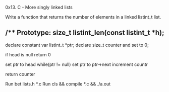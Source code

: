 0x13. C - More singly linked lists


Write a function that returns the number of elements in a linked listint_t list.

/**
Prototype: size_t listint_len(const listint_t *h);
----------------------------------------

declare constant var listint_t *ptr;
declare size_t counter and set to 0;

if head is null return 0

set ptr to head
while(ptr != null)
  set ptr to ptr->next
  increment countr

return counter

Run bet lists.h *.c
Run cls && compile *.c && ./a.out